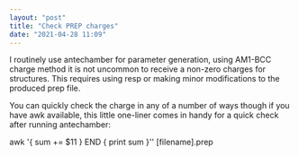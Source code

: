 ```yaml
---
layout: "post"
title: "Check PREP charges"
date: "2021-04-28 11:09"
---
```

I routinely use antechamber for parameter generation, using AM1-BCC charge method it is not uncommon to receive a non-zero charges for structures. This requires using resp or making minor modifications to the produced prep file.

You can quickly check the charge in any of a number of ways though if you have awk available, this little one-liner comes in handy for a quick check after running antechamber:

   awk '{ sum += $11 } END { print sum }'' [filename].prep
